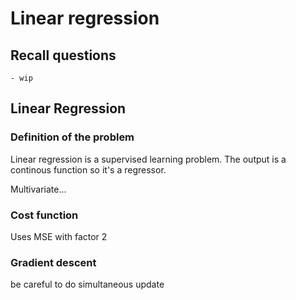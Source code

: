 # Linear regression

## Recall questions
    - wip

## Linear Regression

### Definition of the problem

Linear regression is a supervised learning problem. The output is a continous function so it's a regressor.

Multivariate...

### Cost function

Uses MSE with factor 2

### Gradient descent

be careful to do simultaneous update